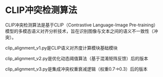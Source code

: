 # CLIP冲突检测算法
CLIP冲突检测算法是基于CLIP（Contrastive Language-Image Pre-training）模型的多模态语义对齐分析技术，旨在识别图像与文本之间的语义不一致性（冲突）。

clip_alignment_v1.py是CLIP语义对齐度计算模块基础模块

clip_alignment_v2.py是优化动态阈值算法（基于混淆矩阵反馈）后的版本

clip_alignment_v3.py是集成冲突权重衰减逻辑（权重0.7→0.3）后的版本
